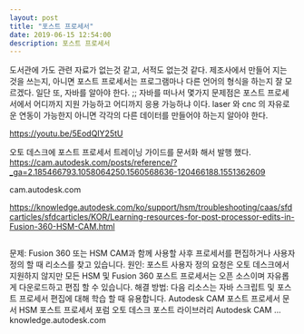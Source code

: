 ```yaml
---
layout: post
title: "포스트 프로세서"
date: 2019-06-15 12:54:00
description: 포스트 프로세서
---
```


도서관에 가도 관련 자료가 없는것 같고, 서적도 없는것 같다. 제조사에서 만들어 지는 것을 쓰는지, 아니면 포스트 프로세서는 프로그램마나 다른 언어의 형식을 하는지 잘 모르겠다. 일단 또, 자바를 알아야 한다. ;;
자바를 떠나서 몇가지 문제점은 포스트 프로세서에서 어디까지 지원 가능하고 어디까지 응용 가능하냐 이다. laser 와 cnc 의 자유로운 연동이 가능한지 아니면 각각의 다른 데이터를 만들어야 하는지 알아야 한다.

https://youtu.be/5EodQIY25tU

오토 데스크에 포스트 프로세서 트레이닝 가이드를 문서화 해서 발행 했다.
https://cam.autodesk.com/posts/reference/?_ga=2.185466793.1058064250.1560568636-120466188.1551362609

cam.autodesk.com

https://knowledge.autodesk.com/ko/support/hsm/troubleshooting/caas/sfdcarticles/sfdcarticles/KOR/Learning-resources-for-post-processor-edits-in-Fusion-360-HSM-CAM.html

<div class="img_row">
	<img class="col three" src="{{ site.baseurl }}/img/post/01_postpro/postpro_01.png
	" alt="" title="example image"/>
</div>


문제: Fusion 360 또는 HSM CAM과 함께 사용할 사후 프로세서를 편집하거나 사용자 정의 할 때 리소스를 찾고 있습니다. 원인: 포스트 사용자 정의 요청은 오토 데스크에서 지원하지 않지만 모든 HSM 및 Fusion 360 포스트 프로세서는 오픈 소스이며 자유롭게 다운로드하고 편집 할 수 있습니다. 해결 방법: 다음 리소스는 자바 스크립트 및 포스트 프로세서 편집에 대해 학습 할 때 유용합니다. Autodesk CAM 포스트 프로세서 문서 HSM 포스트 프로세서 포럼 오토 데스크 포스트 라이브러리 Autodesk CAM ...
knowledge.autodesk.com
